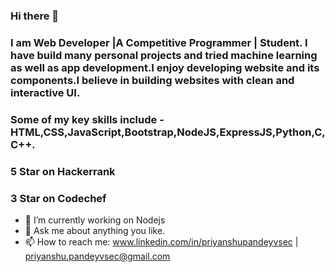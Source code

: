 ### Hi there 👋

### I am Web Developer |A Competitive Programmer | Student. I have build many personal projects and tried machine learning as well as app development.I enjoy developing website and its components.I believe in building websites with clean and interactive UI.

### Some of my key skills include - HTML,CSS,JavaScript,Bootstrap,NodeJS,ExpressJS,Python,C,C++.
### 5 Star on Hackerrank
### 3 Star on Codechef


- 🔭 I’m currently working on Nodejs
- 💬 Ask me about anything you like.
- 📫 How to reach me: www.linkedin.com/in/priyanshupandeyvsec  | priyanshu.pandeyvsec@gmail.com

<!--
**priyanshupandey1999/priyanshupandey1999** is a ✨ _special_ ✨ repository because its `README.md` (this file) appears on your GitHub profile.

Here are some ideas to get you started:

- 🔭 I’m currently working on ...
- 🌱 I’m currently learning ...
- 👯 I’m looking to collaborate on ...
- 🤔 I’m looking for help with ...
- 💬 Ask me about ...
- 📫 How to reach me: ...
- 😄 Pronouns: ...
- ⚡ Fun fact: ...
-->
